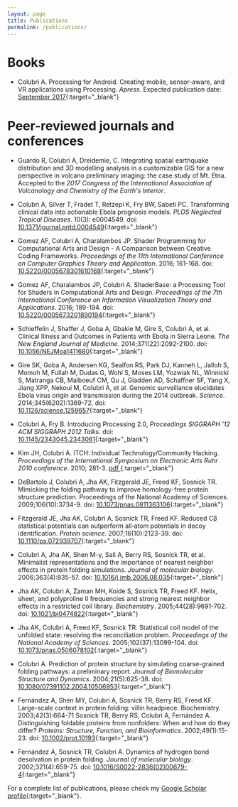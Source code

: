 ```yaml
---
layout: page
title: Publications
permalink: /publications/
---
```


Books
=====
* Colubri A. Processing for Android. Creating mobile, sensor-aware, and VR applications using Processing. _Apress_. Expected publication date: [September 2017](http://www.apress.com/9781484227183){:target="_blank"}

Peer-reviewed journals and conferences
======================================
* Guardo R, Colubri A, Dreidemie, C. Integrating spatial earthquake distribution and 3D modelling analysis in a customizable GIS for a new perspective in volcano preliminary imaging: the case study of Mt. Etna. Accepted to the _2017 Congress of the International Association of Volcanology and Chemistry of the Earth's Interior_.

* Colubri A, Silver T, Fradet T, Retzepi K, Fry BW, Sabeti PC. Transforming clinical data into actionable Ebola prognosis models. _PLOS Neglected Tropical Diseases_. 10(3): e0004549. doi: [10.1371/journal.pntd.0004549](https://doi.org/10.1371/journal.pntd.0004549){:target="_blank"}

* Gomez AF, Colubri A, Charalambos JP. Shader Programming for Computational Arts and Design - A Comparison between Creative Coding Frameworks. _Proceedings of the 11th International Conference on Computer Graphics Theory and Application_. 2016; 161-168. doi: [10.5220/0005678301610168](https://doi.org/10.5220/0005678301610168){:target="_blank"}

* Gomez AF, Charalambos JP, Colubri A. ShaderBase: a Processing Tool for Shaders in Computational Arts and Design. _Proceedings of the 7th International Conference on Information Visualization Theory and Applications_. 2016; 189-194. doi: [10.5220/0005673201890194](https://doi.org/10.5220/0005673201890194){:target="_blank"}

* Schieffelin J, Shaffer J, Goba A, Gbakie M, Gire S, Colubri A, et al. Clinical Illness and Outcomes in Patients with Ebola in Sierra Leone. _The New England Journal of Medicine_. 2014;371(22):2092-2100. doi: [10.1056/NEJMoa1411680](https://doi.org/10.1056/NEJMoa1411680){:target="_blank"}

* Gire SK, Goba A, Andersen KG, Sealfon RS, Park DJ, Kanneh L, Jalloh S, Momoh M, Fullah M, Dudas G, Wohl S, Moses LM, Yozwiak NL, Winnicki S, Matranga CB, Malboeuf CM, Qu J, Gladden AD, Schaffner SF, Yang X, Jiang XPP, Nekoui M, Colubri A, et al. Genomic surveillance elucidates Ebola virus origin and transmission during the 2014 outbreak. _Science_. 2014;345(6202):1369-72. doi: [10.1126/science.1259657](https://doi.org/10.1126/science.1259657){:target="_blank"}

* Colubri A, Fry B. Introducing Processing 2.0, _Proceedings SIGGRAPH '12 ACM SIGGRAPH 2012 Talks_. doi: [10.1145/2343045.2343061](https://doi.org/10.1145/2343045.2343061){:target="_blank"}

* Kim JH, Colubri A. ITCH: Individual Technology/Community Hacking. _Proceedings of the International Symposium on Electronic Arts Ruhr 2010 conference_. 2010; 281-3. [pdf ](http://www.isea2010ruhr.org/files/redaktion/pdf/isea2010_proceedings_p27_kim_colubri.pdf){:target="_blank"}

* DeBartolo J, Colubri A, Jha AK, Fitzgerald JE, Freed KF, Sosnick TR. Mimicking the folding pathway to improve homology-free protein structure prediction. Proceedings of the National Academy of Sciences. 2009;106(10):3734-9. doi: [10.1073/pnas.0811363106](https://doi.org/10.1073/pnas.0811363106){:target="_blank"}

* Fitzgerald JE, Jha AK, Colubri A, Sosnick TR, Freed KF. Reduced Cβ statistical potentials can outperform all‐atom potentials in decoy identification. _Protein science_. 2007;16(10):2123-39. doi: [10.1110/ps.072939707](https://doi.org/10.1110/ps.072939707){:target="_blank"}

* Colubri A, Jha AK, Shen M-y, Sali A, Berry RS, Sosnick TR, et al. Minimalist representations and the importance of nearest neighbor effects in protein folding simulations. _Journal of molecular biology_. 2006;363(4):835-57. doi: [10.1016/j.jmb.2006.08.035](https://doi.org/10.1016/j.jmb.2006.08.035){:target="_blank"}

* Jha AK, Colubri A, Zaman MH, Koide S, Sosnick TR, Freed KF. Helix, sheet, and polyproline II frequencies and strong nearest neighbor effects in a restricted coil library. _Biochemistry_. 2005;44(28):9691-702. doi: [10.1021/bi0474822](https://doi.org/10.1021/bi0474822){:target="_blank"}

* Jha AK, Colubri A, Freed KF, Sosnick TR. Statistical coil model of the unfolded state: resolving the reconciliation problem. _Proceedings of the National Academy of Sciences_. 2005;102(37):13099-104. doi: [10.1073/pnas.0506078102](https://doi.org/10.1073/pnas.0506078102){:target="_blank"}

* Colubri A. Prediction of protein structure by simulating coarse-grained folding pathways: a preliminary report. _Journal of Biomolecular Structure and Dynamics_. 2004;21(5):625-38. doi: [10.1080/07391102.2004.10506953](https://doi.org/10.1080/07391102.2004.10506953){:target="_blank"}

* Fernández A, Shen MY, Colubri A, Sosnick TR, Berry RS, Freed KF. Large-scale context in protein folding: villin headpiece. Biochemistry. 2003;42(3):664-71
Sosnick TR, Berry RS, Colubri A, Fernández A. Distinguishing foldable proteins from nonfolders: When and how do they differ? _Proteins: Structure, Function, and Bioinformatics_. 2002;49(1):15-23. doi: [10.1002/prot.10193](https://doi.org/10.1002/prot.10193){:target="_blank"}

* Fernández A, Sosnick TR, Colubri A. Dynamics of hydrogen bond desolvation in protein folding. _Journal of molecular biology_. 2002;321(4):659-75. doi: [10.1016/S0022-2836(02)00679-4](https://doi.org/10.1016/S0022-2836(02)00679-4){:target="_blank"}

For a complete list of publications, please check my [Google Scholar profile](https://scholar.google.com/citations?user=wvvJioMAAAAJ&hl=en){:target="_blank"}.
